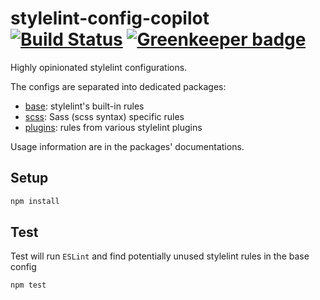 # stylelint-config-copilot [![Build Status](https://travis-ci.org/fuhlig/stylelint-config-copilot.svg?branch=master)](https://travis-ci.org/fuhlig/stylelint-config-copilot) [![Greenkeeper badge](https://badges.greenkeeper.io/fuhlig/stylelint-config-copilot.svg)](https://greenkeeper.io/)

Highly opinionated stylelint configurations.



The configs are separated into dedicated packages:
- [base](/packages/stylelint-config-copilot-base): stylelint's built-in rules
- [scss](/packages/stylelint-config-copilot-scss): Sass (scss syntax) specific rules
- [plugins](/packages/stylelint-config-copilot-plugins): rules from various stylelint plugins

Usage information are in the packages' documentations.


## Setup

```bash
npm install
```

## Test
Test will run `ESLint` and find potentially unused stylelint rules in the base config

```bash
npm test
```
